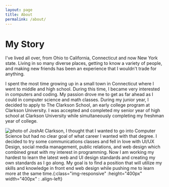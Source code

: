 ```yaml
---
layout: page
title: About
permalink: /about/
---
```


# My Story

I've lived all over, from Ohio to California, Connecticut and now New York state. Living in so many diverse places, getting to know a variety of people, and making new friends has been an experience that I wouldn't trade for anything.

I spent the most time growing up in a small town in Connecticut where I went to middle and high school. During this time, I became very interested in computers and coding. My passion drove me to get as far ahead as I could in computer science and math classes. During my junior year, I decided to apply to The Clarkson School, an early college program at Clarkson University. I was accepted and completed my senior year of high school at Clarkson University while simultaneously completing my freshman year of college.

![photo of Josh](https://i.imgur.com/yj8Byjs.jpg)At Clarkson, I thought that I wanted to go into Computer Science but had no clear goal of what career I wanted with that degree. I decided to try some communications classes and fell in love with UI/UX Design, social media management, public relations, and web design which combined great with my interest in programming. Now I am working my hardest to learn the latest web and UI design standards and creating my own standards as I go along. My goal is to find a position that will utilize my skills and knowledge in front end web design while pushing me to learn more at the same time.{:class="img-responsive" :height="400px" width="400px" : .align-left}
